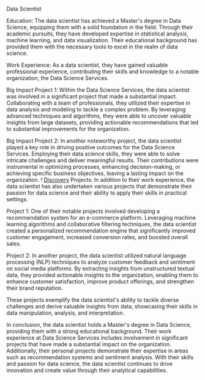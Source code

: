 Data Scientist

Education:
The data scientist has achieved a Master's degree in Data Science, equipping them with a solid foundation in the field. Through their academic pursuits, they have developed expertise in statistical analysis, machine learning, and data visualization. Their educational background has provided them with the necessary tools to excel in the realm of data science.

Work Experience:
As a data scientist, they have gained valuable professional experience, contributing their skills and knowledge to a notable organization, the Data Science Services.

Big Impact Project 1:
Within the Data Science Services, the data scientist was involved in a significant project that made a substantial impact. Collaborating with a team of professionals, they utilized their expertise in data analysis and modeling to tackle a complex problem. By leveraging advanced techniques and algorithms, they were able to uncover valuable insights from large datasets, providing actionable recommendations that led to substantial improvements for the organization.

Big Impact Project 2:
In another noteworthy project, the data scientist played a key role in driving positive outcomes for the Data Science Services. Employing their data science skills, they were able to solve intricate challenges and deliver meaningful results. Their contributions were instrumental in optimizing processes, enhancing decision-making, or achieving specific business objectives, leaving a lasting impact on the organization.
! [ Discovery](/assets/img/bike_study.jpeg)
Projects:
In addition to their work experience, the data scientist has also undertaken various projects that demonstrate their passion for data science and their ability to apply their skills in practical settings.

Project 1:
One of their notable projects involved developing a recommendation system for an e-commerce platform. Leveraging machine learning algorithms and collaborative filtering techniques, the data scientist created a personalized recommendation engine that significantly improved customer engagement, increased conversion rates, and boosted overall sales.

Project 2:
In another project, the data scientist utilized natural language processing (NLP) techniques to analyze customer feedback and sentiment on social media platforms. By extracting insights from unstructured textual data, they provided actionable insights to the organization, enabling them to enhance customer satisfaction, improve product offerings, and strengthen their brand reputation.

These projects exemplify the data scientist's ability to tackle diverse challenges and derive valuable insights from data, showcasing their skills in data manipulation, analysis, and interpretation.

In conclusion, the data scientist holds a Master's degree in Data Science, providing them with a strong educational background. Their work experience at Data Science Services includes involvement in significant projects that have made a substantial impact on the organization. Additionally, their personal projects demonstrate their expertise in areas such as recommendation systems and sentiment analysis. With their skills and passion for data science, the data scientist continues to drive innovation and create value through their analytical capabilities.

